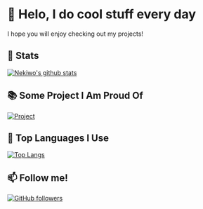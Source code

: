 # 👋 Helo, I do cool stuff every day
I hope you will enjoy checking out my projects!
## 💾 Stats
[![Nekiwo's github stats](https://github-readme-stats.vercel.app/api?username=Nekiwo&count_private=true&show_icons=true&theme=radical)](#)
## 📚 Some Project I Am Proud Of
[![Project](https://github-readme-stats.vercel.app/api/pin/?username=Nekiwo&repo=OpenForums)](#)
## 📘 Top Languages I Use
[![Top Langs](https://github-readme-stats.vercel.app/api/top-langs/?username=Nekiwo)](#)
## 📫 Follow me!
[![GitHub followers](https://img.shields.io/github/followers/Naereen.svg?style=social&label=Follow&maxAge=2592000)](https://github.com/Nekiwo?tab=followers)
